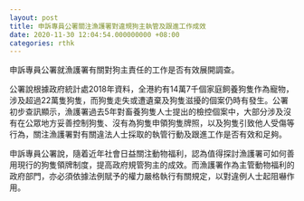 ```yaml
---
layout: post
title: 申訴專員公署關注漁護署對違規狗主執管及跟進工作成效
date: 2020-11-30 12:04:54.000000000 +08:00
categories: rthk
---
```


申訴專員公署就漁護署有關對狗主責任的工作是否有效展開調查。

公署說根據政府統計處2018年資料，全港約有14萬7千個家庭飼養狗隻作為寵物，涉及超過22萬隻狗隻，而狗隻走失或遭遺棄及狗隻滋擾的個案仍時有發生。公署初步查訊顯示，漁護署過去5年對畜養狗隻人士提出的檢控個案中，大部分涉及沒有在公眾地方妥善控制狗隻、沒有為狗隻申領狗隻牌照，以及狗隻引致他人受傷等行為，關注漁護署對有關違法人士採取的執管行動及跟進工作是否有效和足夠。

申訴專員公署說，隨着近年社會日益關注動物福利，認為值得探討漁護署可如何善用現行的狗隻領牌制度，提高政府規管狗主的成效。而漁護署作為主管動物福利的政府部門，亦必須依據法例賦予的權力嚴格執行有關規定，以對違例人士起阻嚇作用。

